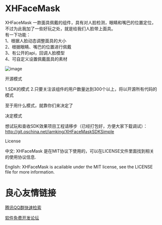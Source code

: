 XHFaceMask
==========

XHFaceMask 一款面具佩戴的组件，具有对人脸检测，眼睛和嘴巴的位置定位，不过为此我加了一些好玩之处，就是给我们人脸带上面具。    
有一下功能：       
1、根据人脸动态调整面具的大小    
2、根据眼睛、嘴巴的位置进行佩戴    
3、有公开的api，回调人脸模型    
4、可自定义设置佩戴面具的素材    


![image](https://github.com/JackTeam/XHFaceMaskSDKSimple/raw/master/Screenshots/XHFaceMaskSDKSimple.png)


开源模式

1.SDK的模式
2.只要关注该组件的用户数量达到300个以上，将以开源所有代码的模式

至于用什么模式，就靠你们来决定了

决定模式

想试玩和查收SDK效果项目工程请移步（已经打包好，方便大家下载调试）：http://git.oschina.net/iamking/XHFaceMaskSDKSimple

License

中文: XHFaceMask 是在MIT协议下使用的，可以在LICENSE文件里面找到相关的使用协议信息.

English: XHFaceMask is acailable under the MIT license, see the LICENSE file for more information.

 # 良心友情链接

[腾讯QQ群快速检索](http://u.720life.cn/s/8cf73f7c)

[软件免费开发论坛](http://u.720life.cn/s/bbb01dc0)